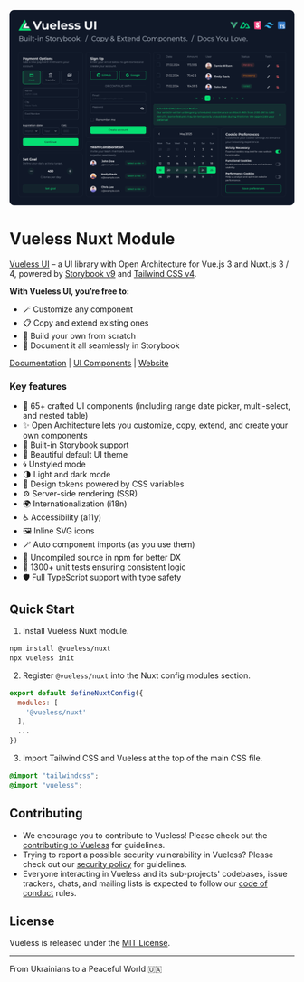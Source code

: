 ![vueless-cover.png](playground/assets/images/vueless-cover.png)

# Vueless Nuxt Module

[Vueless UI](https://github.com/vuelessjs/vueless) – a UI library with Open Architecture for Vue.js 3 and Nuxt.js 3 / 4, powered by [Storybook v9](https://storybook.js.org) and [Tailwind CSS v4](https://tailwindcss.com).

**With Vueless UI, you’re free to:**
- 🪄️ Customize any component
- 📋 Copy and extend existing ones
- 🧱 Build your own from scratch
- 📕 Document it all seamlessly in Storybook

[Documentation](https://docs.vueless.com/) | [UI Components](https://ui.vueless.com/) | [Website](http://vueless.com/)

### Key features

- 🧩 65+ crafted UI components (including range date picker, multi-select, and nested table)
- ✨ Open Architecture lets you customize, copy, extend, and create your own components
- 📕 Built-in Storybook support
- 🌈 Beautiful default UI theme
- 🌀 Unstyled mode
- 🌗 Light and dark mode
- 🧬 Design tokens powered by CSS variables
- ⚙️ Server-side rendering (SSR)
- 🌍 Internationalization (i18n)
- ♿️ Accessibility (a11y)
- 🖼️ Inline SVG icons
- 🪄 Auto component imports (as you use them)
- 🧿 Uncompiled source in npm for better DX
- 🧪️ 1300+ unit tests ensuring consistent logic
- 🛡️ Full TypeScript support with type safety

## Quick Start

1. Install Vueless Nuxt module.

```bash
npm install @vueless/nuxt
npx vueless init
```

2. Register `@vueless/nuxt` into the Nuxt config modules section.
```javascript
export default defineNuxtConfig({
  modules: [
    '@vueless/nuxt'
  ],
  ...
})
```

3. Import Tailwind CSS and Vueless at the top of the main CSS file.

```scss
@import "tailwindcss";
@import "vueless";
```

## Contributing

* We encourage you to contribute to Vueless! Please check out the
  [contributing to Vueless](CONTRIBUTING.md) for guidelines.
* Trying to report a possible security vulnerability in Vueless? Please
  check out our [security policy](SECURITY.md) for guidelines.
* Everyone interacting in Vueless and its sub-projects' codebases, issue trackers, chats, and mailing lists is expected to follow our [code of conduct](CODE_OF_CONDUCT.md) rules.

## License

Vueless is released under the [MIT License](https://opensource.org/licenses/MIT).

---
From Ukrainians to a Peaceful World 🇺🇦
